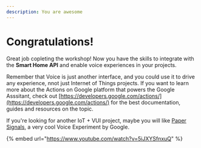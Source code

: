 ```yaml
---
description: You are awesome
---
```


# Congratulations!

Great job copleting the workshop! Now you have the skills to integrate with the **Smart Home API** and enable voice experiences in your projects.

Remember that Voice is just another interface, and you could use it to drive any experience, nnot just Internet of Things projects. If you want to learn more about the Actions on Google platform that powers the Google Asssitant, check out [https://developers.google.com/actions/](https://developers.google.com/actions/) for the best documentation, guides and resources on the topic.

If you're looking for another IoT + VUI project, maybe you will like [Paper Signals](https://papersignals.withgoogle.com), a very cool Voice Experiment by Google.

{% embed url="https://www.youtube.com/watch?v=5iJXYSfnxuQ" %}





